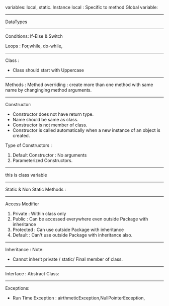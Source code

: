 variables: local, static. Instance
local : Specific to method
Global variable:


--------------
DataTypes

--------------
Conditions:
If-Else & Switch

Loops : 
For,while, do-while,

--------------
Class :
- Class should start with Uppercase

--------------
Methods :
Method overriding : create more than one method with same name by changinging method arguments.

--------------
Constructor:
- Constructor does not have return type.
- Name should be same as class.
- Constructor is not member of class.
- Constructor is called automatically when a new instance of an object is created.

Type of Constructors :
1. Default Constructor : No arguments 
2. Parameterized Constructors. 
--------------
this is class variable 

--------------
Static & Non Static Methods :

--------------
Access Modifier 
1. Private : Within class only
2. Public : Can be accessed everywhere even outside Package with inheritance
3. Protected : Can use outside Package with inheritance
4. Default : Can't use outside Package with inheritance also.

--------------
Inheritance :
Note: 
- Cannot inherit private / static/ Final member of class.
--------------
Interface :
Abstract Class:

--------------
Exceptions:
- Run Time Exception : airthmeticException,NullPointerException,

